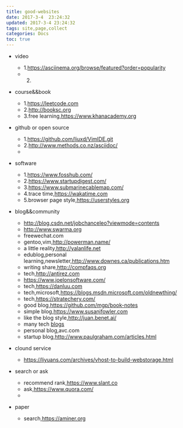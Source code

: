 ```yaml
---
title: good-websites
date: 2017-3-4  23:24:32
updated: 2017-3-4 23:24:32
tags: site,page,collect
categories: Docs
toc: true
---
```


- video
	- 1.https://asciinema.org/browse/featured?order=popularity
	- 2.


- course&&book
	- 1.https://leetcode.com
	- 2.http://booksc.org
	- 3.free learning,https://www.khanacademy.org


- github or open source
	- 1.https://github.com/liuxd/VimIDE.git
	- 2.http://www.methods.co.nz/asciidoc/
	- 

- software
	- 1.https://www.fosshub.com/
	- 2.https://www.startupdigest.com/
	- 3.https://www.submarinecablemap.com/
	- 4.trace time,https://wakatime.com
	- 5.browser page style,https://userstyles.org

- blog&&community
	- http://blog.csdn.net/jobchanceleo?viewmode=contents
	- http://www.swarma.org
	- freewechat.com
	- gentoo,vim,http://powerman.name/
	- a little reality,http://yalanlife.net
	- edublog,personal learning,newsletter,http://www.downes.ca/publications.htm
	- writing share,http://compfaqs.org
	- tech,http://antirez.com
	- https://www.joelonsoftware.com/
	- tech,https://danluu.com
	- tech,microsoft,https://blogs.msdn.microsoft.com/oldnewthing/
	- tech,https://stratechery.com/
	- good blog,https://github.com/mgp/book-notes
	- simple blog,https://www.susanjfowler.com
	- like the blog style,http://juan.benet.ai/
	- many tech [blogs](https://my.mindnode.com/Lr33AxQg1yTrPzYJrAbFD7E6Wr7cM6YyoUfXaEzp#14179.8,-1692.0,2)
	- personal blog,avc.com
	- startup blog,http://www.paulgraham.com/articles.html

- clound service
	- https://liyuans.com/archives/vhost-to-build-webstorage.html

- search or ask
	- recommend rank,https://www.slant.co
	- ask,https://www.quora.com/
	- 
- paper
	- search,https://aminer.org
